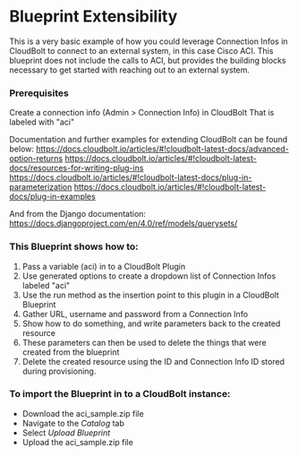 # Blueprint Extensibility
This is a very basic example of how you could leverage Connection Infos in CloudBolt to connect to an external system, in this case Cisco ACI. This blueprint does not include the calls to ACI, but provides the building blocks necessary to get started with reaching out to an external system.

### Prerequisites
Create a connection info (Admin > Connection Info) in CloudBolt That is labeled with "aci"

Documentation and further examples for extending CloudBolt can be found below:
https://docs.cloudbolt.io/articles/#!cloudbolt-latest-docs/advanced-option-returns
https://docs.cloudbolt.io/articles/#!cloudbolt-latest-docs/resources-for-writing-plug-ins
https://docs.cloudbolt.io/articles/#!cloudbolt-latest-docs/plug-in-parameterization
https://docs.cloudbolt.io/articles/#!cloudbolt-latest-docs/plug-in-examples

And from the Django documentation:
https://docs.djangoproject.com/en/4.0/ref/models/querysets/

### This Blueprint shows how to:
1. Pass a variable (aci) in to a CloudBolt Plugin
2. Use generated options to create a dropdown list of Connection Infos labeled
   "aci"
3. Use the run method as the insertion point to this plugin in a CloudBolt
   Blueprint
4. Gather URL, username and password from a Connection Info
5. Show how to do something, and write parameters back to the created resource
6. These parameters can then be used to delete the things that were created
   from the blueprint
7. Delete the created resource using the ID and Connection Info ID stored during provisioning. 

### To import the Blueprint in to a CloudBolt instance:
- Download the aci_sample.zip file
- Navigate to the *Catalog* tab
- Select *Upload Blueprint*
- Upload the aci_sample.zip file